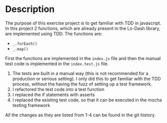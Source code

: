 # Description
The purpose of this exercise project is to get familiar with TDD in javascript. In this project 2 functions, which are already present in the Lo-Dash library, are implemented using TDD. The functions are:
- `_.forEach()`
- `_.map()`

First the functions are implemented in the `index.js` file and then the manual test code is implemented in the `index.test.js` file. 
1. The tests are built in a manual way (this is not recommended for a production or serious setting). I only did this to get familiar with the TDD process, without the having the fuzz of setting up a test framework.
2. I refactored the test code into a test function
3. I replaced the if statements with asserts
4. I replaced the existing test code, so that it can be executed in the mocha testing framework

All the changes as they are listed from 1-4 can be found in the git history.

